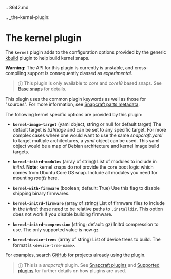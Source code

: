 .. 8642.md

.. _the-kernel-plugin:

# The kernel plugin

The `kernel` plugin adds to the configuration options provided by the generic [kbuild](/t/the-kbuild-plugin/8633) plugin to help build kernel snaps.

**Warning:** The API for this plugin is currently is unstable, and cross-compiling support is consequently classed as *experimental*.

> ⓘ This plugin is only available to _core_ and _core18_ based snaps. See [Base snaps](/t/base-snaps/11198) for details.

This plugin uses the common plugin keywords as well as those for "sources". For more information, see [Snapcraft parts metadata](/t/snapcraft-parts-metadata/8336).

The following kernel specific options are provided by this plugin:

- **`kernel-image-target`** (yaml object, string or null for default target)
     The default target is *bzImage* and can be set to any specific target.
     For more complex cases where one would want to use the same *snapcraft.yaml* to target multiple architectures, a *yaml* object can be used.
     This yaml object would be a map of Debian architecture and kernel image build targets.

- **`kernel-initrd-modules`** (array of string)
     List of modules to include in *initrd*. **Note**: kernel snaps do not provide the core boot logic which comes from Ubuntu Core OS snap.
     Include all modules you need for mounting *rootfs* here.

- **`kernel-with-firmware`** (boolean; default: True)
     Use this flag to disable shipping binary firmwares.

- **`kernel-initrd-firmware`** (array of string)
     List of firmware files to include in the *initrd*; these need to be relative paths to `.installdir`.
     This option does not work if you disable building firmware.

- **`kernel-initrd-compression`** (string; default: gz)
     Initrd compression to use. The only supported value is now `gz`.

- **`kernel-device-trees`** (array of string)
     List of device trees to build. The format is `<device-tree-name>`.

For examples, search [GitHub](https://github.com/search?q=path%3Asnapcraft.yaml+%22plugin%3A+kernel%22&type=Code) for projects already using the plugin.

> ⓘ  This is a *snapcraft* plugin. See [Snapcraft plugins](/t/snapcraft-plugins/4284) and [Supported plugins](/t/supported-plugins/8080) for further details on how plugins are used.